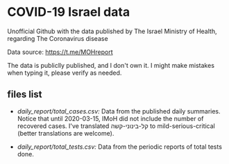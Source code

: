 # COVID-19 Israel data
Unofficial Github with the data published by The Israel Ministry of Health, regarding The Coronavirus disease

Data source: https://t.me/MOHreport

The data is publiclly published, and I don't own it. I might make mistakes when typing it, please verify as needed.

## files list
* *daily_report/total_cases.csv:* Data from the published daily summaries.
Notice that until 2020-03-15, IMoH did not include the number of recovered cases.
I've translated קל-בינוני-קשה to mild-serious-critical (better translations are welcome).

* *daily_report/total_tests.csv:* Data from the periodic reports of total tests done.
